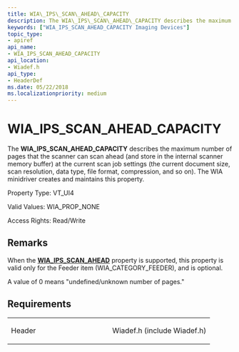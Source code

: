```yaml
---
title: WIA\_IPS\_SCAN\_AHEAD\_CAPACITY
description: The WIA\_IPS\_SCAN\_AHEAD\_CAPACITY describes the maximum number of pages that the scanner can scan ahead (and store in the internal scanner memory buffer) at the current scan job settings (the current document size, scan resolution, data type, file format, compression, and so on). The WIA minidriver creates and maintains this property.
keywords: ["WIA_IPS_SCAN_AHEAD_CAPACITY Imaging Devices"]
topic_type:
- apiref
api_name:
- WIA_IPS_SCAN_AHEAD_CAPACITY
api_location:
- Wiadef.h
api_type:
- HeaderDef
ms.date: 05/22/2018
ms.localizationpriority: medium
---
```


# WIA\_IPS\_SCAN\_AHEAD\_CAPACITY


The **WIA\_IPS\_SCAN\_AHEAD\_CAPACITY** describes the maximum number of pages that the scanner can scan ahead (and store in the internal scanner memory buffer) at the current scan job settings (the current document size, scan resolution, data type, file format, compression, and so on). The WIA minidriver creates and maintains this property.




Property Type: VT\_UI4

Valid Values: WIA\_PROP\_NONE

Access Rights: Read/Write

Remarks
-------

When the [**WIA\_IPS\_SCAN\_AHEAD**](wia-ips-scan-ahead.md) property is supported, this property is valid only for the Feeder item (WIA\_CATEGORY\_FEEDER), and is optional.

A value of 0 means "undefined/unknown number of pages."

Requirements
------------

<table>
<colgroup>
<col width="50%" />
<col width="50%" />
</colgroup>
<tbody>
<tr class="odd">
<td><p>Header</p></td>
<td>Wiadef.h (include Wiadef.h)</td>
</tr>
</tbody>
</table>

 

 





